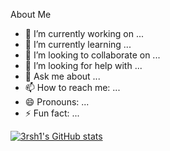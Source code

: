 About Me
- 🔭 I’m currently working on ...
- 🌱 I’m currently learning ...
- 👯 I’m looking to collaborate on ...
- 🤔 I’m looking for help with ...
- 💬 Ask me about ...
- 📫 How to reach me: ...
- 😄 Pronouns: ...
- ⚡ Fun fact: ...

[![3rsh1's GitHub stats](https://github-readme-stats.vercel.app/api?username=3rsh1)](https://github.com/anuraghazra/github-readme-stats)

